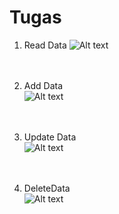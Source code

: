 # Tugas 

1. Read Data 
![Alt text](/Tugas/img/readdata.png)
<br><br><br>

2. Add Data <br>
![Alt text](/Tugas/img/adddata.png)
<br><br><br>

3. Update Data<br>
![Alt text](/Tugas/img/updatedata.png)
<br><br><br>

4. DeleteData<br>
![Alt text](/Tugas/img/deletedata.png)

